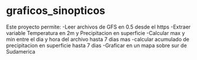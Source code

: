# graficos_sinopticos
Este proyecto permite:
-Leer archivos de GFS en 0.5 desde el https
-Extraer variable Temperatura en 2m y Precipitacion en superficie
-Calcular max y min entre el dia y hora del archivo hasta 7 dias mas
-calcular acumulado de precipitacion en superficie hasta 7 dias
-Graficar en un mapa sobre sur de Sudamerica

